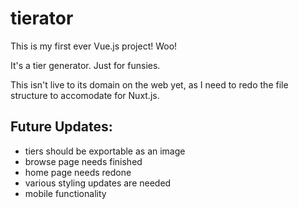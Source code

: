 # tierator

This is my first ever Vue.js project! Woo!

It's a tier generator. Just for funsies.

This isn't live to its domain on the web yet, as I need to redo the file structure to accomodate for Nuxt.js.

## Future Updates:

- tiers should be exportable as an image
- browse page needs finished
- home page needs redone
- various styling updates are needed
- mobile functionality
